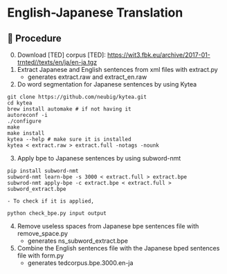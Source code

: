 # English-Japanese Translation

## 🚀 Procedure
0. Download [TED] corpus
[TED]: https://wit3.fbk.eu/archive/2017-01-trnted//texts/en/ja/en-ja.tgz
1. Extract Japanese and English sentences from xml files with extract.py
    - generates extract.raw and extract_en.raw
2. Do word segmentation for Japanese sentences by using Kytea
  ```
  git clone https://github.com/neubig/kytea.git
  cd kytea
  brew install automake # if not having it
  autoreconf -i
  ./configure
  make
  make install
  kytea --help # make sure it is installed
  kytea < extract.raw > extract.full -notags -nounk
  ```
3. Apply bpe to Japanese sentences by using subword-nmt
  ```
  pip install subword-nmt
  subword-nmt learn-bpe -s 3000 < extract.full > extract.bpe
  subwrod-nmt apply-bpe -c extract.bpe < extract.full > subword_extract.bpe
  ```
    - To check if it is applied,
  ```
  python check_bpe.py input output
  ```
4. Remove useless spaces from Japanese bpe sentences file with remove_space.py
    - generates ns_subword_extract.bpe
5. Combine the English sentences file with the Japanese bped sentences file with form.py
    - generates tedcorpus.bpe.3000.en-ja
  
